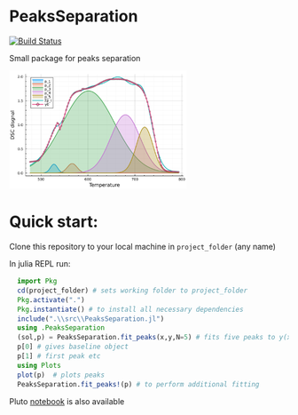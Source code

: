 # PeaksSeparation

[![Build Status](https://github.com/Manarom/PeaksSeparation.jl/actions/workflows/CI.yml/badge.svg?branch=main)](https://github.com/Manarom/PeaksSeparation.jl/actions/workflows/CI.yml?query=branch%3Amain)

Small package for peaks separation

<p float="left">
  <img src="./src/data/kinetics/peaks.png" width="320"/>
</p>

# Quick start:
Clone this repository to your local machine in `project_folder` (any name)

In julia REPL run:
```julia
  import Pkg
  cd(project_folder) # sets working folder to project_folder
  Pkg.activate(".")
  Pkg.instantiate() # to install all necessary dependencies
  include(".\\src\\PeaksSeparation.jl")
  using .PeaksSeparation
  (sol,p) = PeaksSeparation.fit_peaks(x,y,N=5) # fits five peaks to y(x) curve
  p[0] # gives baseline object
  p[1] # first peak etc
  using Plots
  plot(p)  # plots peaks
  PeaksSeparation.fit_peaks!(p) # to perform additional fitting
```
Pluto [notebook](https://github.com/Manarom/PeaksSeparation.jl/blob/main/src/dsc_peaks.jl) is also available